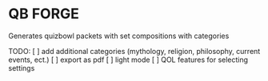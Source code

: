 # QB FORGE

Generates quizbowl packets with set compositions with categories

TODO:
 [ ] add additional categories (mythology, religion, philosophy, current events, ect.)
 [ ] export as pdf
 [ ] light mode
 [ ] QOL features for selecting settings
